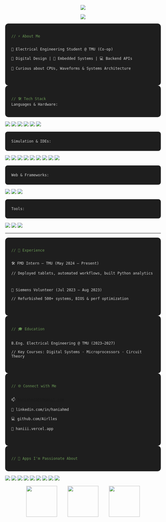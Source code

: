 <!-- 🎛️ Custom GitHub Profile README: Interactive x Code Editor Mix -->

<!-- DYNAMIC TOP LINE -->
<p align="center">
  <img src="https://readme-typing-svg.demolab.com/?lines=Hey%2C%20I'm%20Hani%20Ahmed!;Digital%20Systems%20Engineer%20in%20Training;Always%20Learning%20%26%20Building!&font=Fira%20Code&center=true&width=550&height=50">
</p>

<!-- CLEAN SPACED OUT GIFS -->
<!-- 
<p align="center">
  <img src="https://media.giphy.com/media/iIqmM5tTjmpOB9mpbn/giphy.gif" width="100" style="margin: 0 20px;"/>
  <img src="https://media.giphy.com/media/LMt9638dO8dftAjtco/giphy.gif" width="100" style="margin: 0 20px;"/>
  <img src="https://media.giphy.com/media/2IudUHdI075HL02Pkk/giphy.gif" width="100" style="margin: 0 20px;"/>
</p>
-->

<!-- PROFILE SUMMARY -->
<p align="center">
  <img src="https://github-profile-summary-cards.vercel.app/api/cards/profile-details?username=Airlles&theme=radical" />
</p>

<!-- ABOUT ME -->
<div style="background-color:#1e1e1e; color:#d4d4d4; padding:20px; border-radius:10px; font-family:'Fira Code', monospace; font-size:14px;">
<pre><code><span style="color:#6A9955;">// ⚡ About Me</span>

🔬 Electrical Engineering Student @ TMU (Co-op)  
🔧 Digital Design | 🧪 Embedded Systems | 💻 Backend APIs  
🎯 Curious about CPUs, Waveforms & Systems Architecture
</code></pre>
</div>

<!-- Code editor look -->
<div style="background-color:#1e1e1e; color:#d4d4d4; padding:20px; border-radius:10px; font-family:'Fira Code', monospace; font-size:14px;">
<pre><code><span style="color:#6A9955;">// 🛠️ Tech Stack</span>
Languages &amp; Hardware:</code></pre>
</div>

<p>
  <img src="https://img.shields.io/badge/SystemVerilog-000000?style=for-the-badge"/>
  <img src="https://img.shields.io/badge/VHDL-453C5C?style=for-the-badge"/>
  <img src="https://img.shields.io/badge/C-00599C?style=for-the-badge&logo=c&logoColor=white"/>
  <img src="https://img.shields.io/badge/C++-004482?style=for-the-badge&logo=c%2B%2B&logoColor=white"/>
  <img src="https://img.shields.io/badge/Python-3670A0?style=for-the-badge&logo=python&logoColor=ffdd54"/>
  <img src="https://img.shields.io/badge/Java-ED8B00?style=for-the-badge&logo=java&logoColor=white"/>
</p>

<div style="background-color:#1e1e1e; color:#d4d4d4; padding:10px 20px; border-radius:8px; font-family:'Fira Code', monospace; font-size:14px; margin-top:10px;">
<pre><code>Simulation &amp; IDEs:</code></pre>
</div>

<p>
  <img src="https://img.shields.io/badge/ModelSim-003B6F?style=for-the-badge"/>
  <img src="https://img.shields.io/badge/Quartus-007ACC?style=for-the-badge"/>
  <img src="https://img.shields.io/badge/VS%20Code-007ACC?style=for-the-badge&logo=visual-studio-code&logoColor=white"/>
  <img src="https://img.shields.io/badge/Eclipse-2C2255?style=for-the-badge&logo=eclipse-ide&logoColor=white"/>
  <img src="https://img.shields.io/badge/Processing-006699?style=for-the-badge"/>
  <img src="https://img.shields.io/badge/LTSpice-A51417?style=for-the-badge"/>
  <img src="https://img.shields.io/badge/Matlab-0076A8?style=for-the-badge&logo=mathworks&logoColor=white"/>
  <img src="https://img.shields.io/badge/Vernier-808080?style=for-the-badge"/>
  <img src="https://img.shields.io/badge/Unity-000000?style=for-the-badge&logo=unity&logoColor=white"/>
</p>

<div style="background-color:#1e1e1e; color:#d4d4d4; padding:10px 20px; border-radius:8px; font-family:'Fira Code', monospace; font-size:14px; margin-top:10px;">
<pre><code>Web &amp; Frameworks:</code></pre>
</div>

<p>
  <img src="https://img.shields.io/badge/React-20232A?style=for-the-badge&logo=react&logoColor=61DAFB"/>
  <img src="https://img.shields.io/badge/Vite-646CFF?style=for-the-badge&logo=vite&logoColor=white"/>
  <img src="https://img.shields.io/badge/Node.js-339933?style=for-the-badge&logo=nodedotjs&logoColor=white"/>
</p>

<div style="background-color:#1e1e1e; color:#d4d4d4; padding:10px 20px; border-radius:8px; font-family:'Fira Code', monospace; font-size:14px; margin-top:10px;">
<pre><code>Tools:</code></pre>
</div>

<p>
  <img src="https://img.shields.io/badge/Git-F05032?style=for-the-badge&logo=git&logoColor=white"/>
  <img src="https://img.shields.io/badge/Linux-FCC624?style=for-the-badge&logo=linux&logoColor=black"/>
  <img src="https://img.shields.io/badge/GitHub%20Actions-2088FF?style=for-the-badge&logo=github-actions&logoColor=white"/>
</p>

---


<!-- EXPERIENCE -->
<div style="background-color:#1e1e1e; color:#d4d4d4; padding:20px; border-radius:10px; font-family:'Fira Code', monospace; font-size:14px;">
<pre><code><span style="color:#6A9955;">// 💼 Experience</span>

🛠️ FMD Intern – TMU (May 2024 – Present)  
// Deployed tablets, automated workflows, built Python analytics

🔧 Siemens Volunteer (Jul 2023 – Aug 2023)  
// Refurbished 500+ systems, BIOS & perf optimization
</code></pre>
</div>

<!-- EDUCATION -->
<div style="background-color:#1e1e1e; color:#d4d4d4; padding:20px; border-radius:10px; font-family:'Fira Code', monospace; font-size:14px;">
<pre><code><span style="color:#6A9955;">// 🎓 Education</span>

B.Eng. Electrical Engineering @ TMU (2023–2027)  
// Key Courses: Digital Systems · Microprocessors · Circuit Theory
</code></pre>
</div>

<!-- CONTACT -->
<div style="background-color:#1e1e1e; color:#d4d4d4; padding:20px; border-radius:10px; font-family:'Fira Code', monospace; font-size:14px;">
<pre><code><span style="color:#6A9955;">// 🌐 Connect with Me</span>

📫 haniahmd004@gmail.com  
🔗 linkedin.com/in/haniahmd  
💻 github.com/Airlles  
🧠 haniii.vercel.app
</code></pre>
</div>

<!-- Passionate Apps Section -->
<div style="background-color:#1e1e1e; color:#d4d4d4; padding:20px; border-radius:10px; font-family:'Fira Code', monospace; font-size:14px;">
<pre><code><span style="color:#6A9955;">// 💖 Apps I'm Passionate About</span></code></pre>
</div>

<p>
  <img src="https://img.shields.io/badge/YouTube-FF0000?style=for-the-badge&logo=youtube&logoColor=white"/>
  <img src="https://img.shields.io/badge/Webtoon-00D564?style=for-the-badge&logo=webtoon&logoColor=white"/>
  <img src="https://img.shields.io/badge/Pinterest-BD081C?style=for-the-badge&logo=pinterest&logoColor=white"/>
  <img src="https://img.shields.io/badge/Spotify-1DB954?style=for-the-badge&logo=spotify&logoColor=white"/>
  <img src="https://img.shields.io/badge/Canva-00C4CC?style=for-the-badge&logo=canva&logoColor=white"/>
  <img src="https://img.shields.io/badge/Notion-000000?style=for-the-badge&logo=notion&logoColor=white"/>
  <img src="https://img.shields.io/badge/Figma-F24E1E?style=for-the-badge&logo=figma&logoColor=white"/>
  <img src="https://img.shields.io/badge/Crunchyroll-F47521?style=for-the-badge&logo=crunchyroll&logoColor=white"/>
<img src="https://img.shields.io/badge/Instagram-E4405F?style=for-the-badge&logo=instagram&logoColor=white"/>

</p>


<!-- FINAL GIFS -->
<p align="center">
  <img src="https://media.giphy.com/media/SWoSkN6DxTszqIKEqv/giphy.gif" width="100" style="margin: 0 15px;"/>
  <img src="https://media.giphy.com/media/qgQUggAC3Pfv687qPC/giphy.gif" width="100" style="margin: 0 15px;"/>
  <img src="https://media.giphy.com/media/jRf5fsn8G6YaogAWxn/giphy.gif" width="100" style="margin: 0 15px;"/>
</p>
